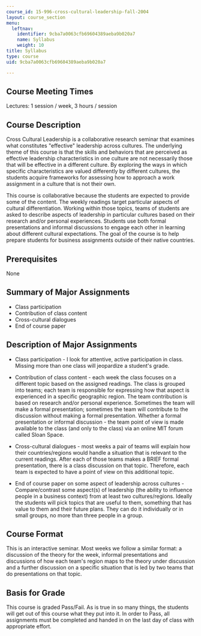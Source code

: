 ```yaml
---
course_id: 15-996-cross-cultural-leadership-fall-2004
layout: course_section
menu:
  leftnav:
    identifier: 9cba7a0063cfb69604389aeba9b020a7
    name: Syllabus
    weight: 10
title: Syllabus
type: course
uid: 9cba7a0063cfb69604389aeba9b020a7

---
```


Course Meeting Times
--------------------

Lectures: 1 session / week, 3 hours / session

Course Description
------------------

Cross Cultural Leadership is a collaborative research seminar that examines what constitutes "effective" leadership across cultures. The underlying theme of this course is that the skills and behaviors that are perceived as effective leadership characteristics in one culture are not necessarily those that will be effective in a different culture. By exploring the ways in which specific characteristics are valued differently by different cultures, the students acquire frameworks for assessing how to approach a work assignment in a culture that is not their own.

This course is collaborative because the students are expected to provide some of the content. The weekly readings target particular aspects of cultural differentiation. Working within those topics, teams of students are asked to describe aspects of leadership in particular cultures based on their research and/or personal experiences. Students use both formal presentations and informal discussions to engage each other in learning about different cultural expectations. The goal of the course is to help prepare students for business assignments outside of their native countries.

Prerequisites
-------------

None

Summary of Major Assignments
----------------------------

*   Class participation
*   Contribution of class content
*   Cross-cultural dialogues
*   End of course paper

Description of Major Assignments
--------------------------------

*   Class participation - I look for attentive, active participation in class. Missing more than one class will jeopardize a student's grade.  
    
*   Contribution of class content - each week the class focuses on a different topic based on the assigned readings. The class is grouped into teams; each team is responsible for expressing how that aspect is experienced in a specific geographic region. The team contribution is based on research and/or personal experience. Sometimes the team will make a formal presentation; sometimes the team will contribute to the discussion without making a formal presentation. Whether a formal presentation or informal discussion - the team point of view is made available to the class (and only to the class) via an online MIT forum called Sloan Space.  
    
*   Cross-cultural dialogues - most weeks a pair of teams will explain how their countries/regions would handle a situation that is relevant to the current readings. After each of those teams makes a BRIEF formal presentation, there is a class discussion on that topic. Therefore, each team is expected to have a point of view on this additional topic.  
    
*   End of course paper on some aspect of leadership across cultures - Compare/contrast some aspect(s) of leadership (the ability to influence people in a business context) from at least two cultures/regions. Ideally the students will pick topics that are useful to them, something that has value to them and their future plans. They can do it individually or in small groups, no more than three people in a group.

Course Format
-------------

This is an interactive seminar. Most weeks we follow a similar format: a discussion of the theory for the week, informal presentations and discussions of how each team's region maps to the theory under discussion and a further discussion on a specific situation that is led by two teams that do presentations on that topic.

Basis for Grade
---------------

This course is graded Pass/Fail. As is true in so many things, the students will get out of this course what they put into it. In order to Pass, all assignments must be completed and handed in on the last day of class with appropriate effort.
